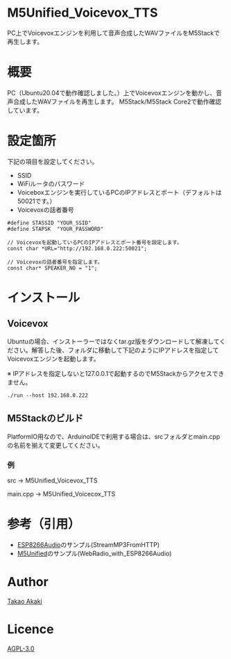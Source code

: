 # M5Unified_Voicevox_TTS
PC上でVoicevoxエンジンを利用して音声合成したWAVファイルをM5Stackで再生します。


# 概要
PC（Ubuntu20.04で動作確認しました。）上でVoicevoxエンジンを動かし、音声合成したWAVファイルを再生します。
M5Stack/M5Stack Core2で動作確認しています。

# 設定箇所
下記の項目を設定してください。
- SSID
- WiFiルータのパスワード
- Voiceboxエンジンを実行しているPCのIPアドレスとポート（デフォルトは50021です。）
- Voicevoxの話者番号
```
#define STASSID "YOUR_SSID"
#define STAPSK  "YOUR_PASSWORD"

// Voicevoxを起動しているPCのIPアドレスとポート番号を設定します。
const char *URL="http://192.168.0.222:50021";

// Voicevoxの話者番号を指定します。
const char* SPEAKER_NO = "1";

```

# インストール

## Voicevox
 Ubuntuの場合、インストーラーではなくtar.gz版をダウンロードして解凍してください。解答した後、フォルダに移動して下記のようにIPアドレスを指定してVoicevoxエンジンを起動します。
 
 ※ IPアドレスを指定しないと127.0.0.1で起動するのでM5Stackからアクセスできません。

 ```
 ./run --host 192.168.0.222
 ```

## M5Stackのビルド

 PlatformIO用なので、ArduinoIDEで利用する場合は、srcフォルダとmain.cppの名前を揃えて変更してください。

### 例

 src -> M5Unified_Voicevox_TTS
 
 main.cpp -> M5Unified_Voicecox_TTS

# 参考（引用）
- [ESP8266Audio](https://github.com/earlephilhower/ESP8266Audio)のサンプル(StreamMP3FromHTTP)
- [M5Unified](https://github.com/m5stack/M5Unified)のサンプル(WebRadio_with_ESP8266Audio)

# Author
[Takao Akaki](https://github.com/mongonta0716)

# Licence
[AGPL-3.0](https://github.com/mongonta0716/M5Unified_Voicevox_TTS/blob/main/LICENSE)